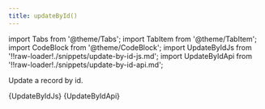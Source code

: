 ```yaml
---
title: updateById()
---
```


import Tabs from '@theme/Tabs';
import TabItem from '@theme/TabItem';
import CodeBlock from '@theme/CodeBlock';
import UpdateByIdJs from '!!raw-loader!./snippets/update-by-id-js.md';
import UpdateByIdApi from '!!raw-loader!./snippets/update-by-id-api.md';

Update a record by id.

<Tabs>
  <TabItem value="javascript" label="Javascript" default>
    <CodeBlock className="language-jsx">
      {UpdateByIdJs}
    </CodeBlock>
  </TabItem>
  <TabItem value="API" label="API">
    <CodeBlock className="language-jsx" title="[PATCH]">
      {UpdateByIdApi}
    </CodeBlock>
  </TabItem>
</Tabs>
